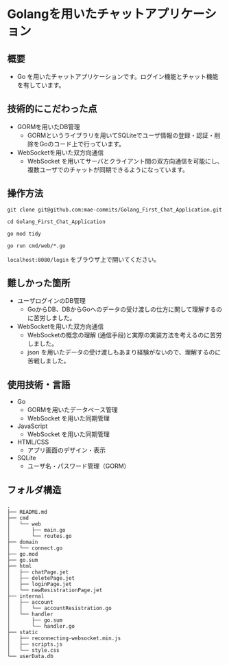 # Golangを用いたチャットアプリケーション

## 概要
- Go を用いたチャットアプリケーションです。ログイン機能とチャット機能を有しています。

## 技術的にこだわった点
- GORMを用いたDB管理
    - GORMというライブラリを用いてSQLiteでユーザ情報の登録・認証・削除をGoのコード上で行っています。
- WebSocketを用いた双方向通信
    - WebSocket を用いてサーバとクライアント間の双方向通信を可能にし、複数ユーザでのチャットが同期できるようになっています。

## 操作方法
```git clone git@github.com:mae-commits/Golang_First_Chat_Application.git```

```cd Golang_First_Chat_Application```

```go mod tidy```

```go run cmd/web/*.go```

```localhost:8080/login``` をブラウザ上で開いてください。

## 難しかった箇所
- ユーザログインのDB管理
    - GoからDB、DBからGoへのデータの受け渡しの仕方に関して理解するのに苦労しました。
- WebSocketを用いた双方向通信
    - WebSocketの概念の理解 (通信手段)と実際の実装方法を考えるのに苦労しました。
    - json を用いたデータの受け渡しもあまり経験がないので、理解するのに苦戦しました。

## 使用技術・言語
- Go
  - GORMを用いたデータベース管理
  - WebSocket を用いた同期管理
- JavaScript
  - WebSocket を用いた同期管理
- HTML/CSS
  - アプリ画面のデザイン・表示
- SQLite
  - ユーザ名・パスワード管理（GORM）
  
## フォルダ構造
```
.
├── README.md
├── cmd
│   └── web
│       ├── main.go
│       └── routes.go
├── domain
│   └── connect.go
├── go.mod
├── go.sum
├── html
│   ├── chatPage.jet
│   ├── deletePage.jet
│   ├── loginPage.jet
│   └── newResistrationPage.jet
├── internal
│   ├── account
│   │   └── accountResistration.go
│   └── handler
│       ├── go.sum
│       └── handler.go
├── static
│   ├── reconnecting-websocket.min.js
│   ├── scripts.js
│   └── style.css
└── userData.db

```
